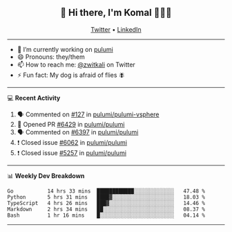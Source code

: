 <h2 align="center"> 👋 Hi there, I'm Komal 🧑🏾‍💻 </h2>
<p align="center">
    <a href="https://twitter.com/zwitkali">Twitter</a> •
    <a href="https://www.linkedin.com/in/komal-ali/">LinkedIn</a>
</p>

--------

- 🔭 I’m currently working on [pulumi](https://github.com/pulumi/pulumi)
- 😄 Pronouns: they/them
- 📫 How to reach me: [@zwitkali](https://twitter.com/zwitkali) on Twitter
- ⚡ Fun fact: My dog is afraid of flies 🪰

--------
💻 **Recent Activity**

<!--START_SECTION:activity-->
1. 🗣 Commented on [#127](https://github.com/pulumi/pulumi-vsphere/issues/127) in [pulumi/pulumi-vsphere](https://github.com/pulumi/pulumi-vsphere)
2. 💪 Opened PR [#6429](https://github.com/pulumi/pulumi/pull/6429) in [pulumi/pulumi](https://github.com/pulumi/pulumi)
3. 🗣 Commented on [#6397](https://github.com/pulumi/pulumi/issues/6397) in [pulumi/pulumi](https://github.com/pulumi/pulumi)
4. ❗️ Closed issue [#6062](https://github.com/pulumi/pulumi/issues/6062) in [pulumi/pulumi](https://github.com/pulumi/pulumi)
5. ❗️ Closed issue [#5257](https://github.com/pulumi/pulumi/issues/5257) in [pulumi/pulumi](https://github.com/pulumi/pulumi)
<!--END_SECTION:activity-->

--------

📊 **Weekly Dev Breakdown**
<!--START_SECTION:waka-->
```text
Go           14 hrs 33 mins  ████████████░░░░░░░░░░░░░   47.48 % 
Python       5 hrs 31 mins   ████▓░░░░░░░░░░░░░░░░░░░░   18.03 % 
TypeScript   4 hrs 26 mins   ███▓░░░░░░░░░░░░░░░░░░░░░   14.46 % 
Markdown     2 hrs 34 mins   ██░░░░░░░░░░░░░░░░░░░░░░░   08.37 % 
Bash         1 hr 16 mins    █░░░░░░░░░░░░░░░░░░░░░░░░   04.14 % 
```
<!--END_SECTION:waka-->

--------